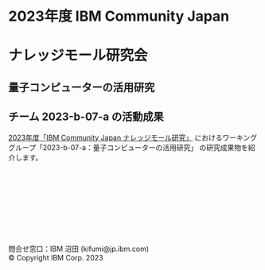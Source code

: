# 2023年度 IBM Community Japan
# ナレッジモール研究会 
## 量子コンピューターの活用研究
## チーム 2023-b-07-a の活動成果

[2023年度「IBM Community Japan ナレッジモール研究」](https://www.ibm.com/community/japan/jp-ja/knowledge-mall-research-application.html) におけるワーキンググループ「2023-b-07-a：量子コンピューターの活用研究」 の研究成果物を紹介します。


```{tableofcontents}
```

<br>
<br>
<br>
<br>
<br>
<br>
<br>
<br>
問合せ窓口：IBM 沼田 (kifumi@jp.ibm.com)<br>
© Copyright IBM Corp. 2023
